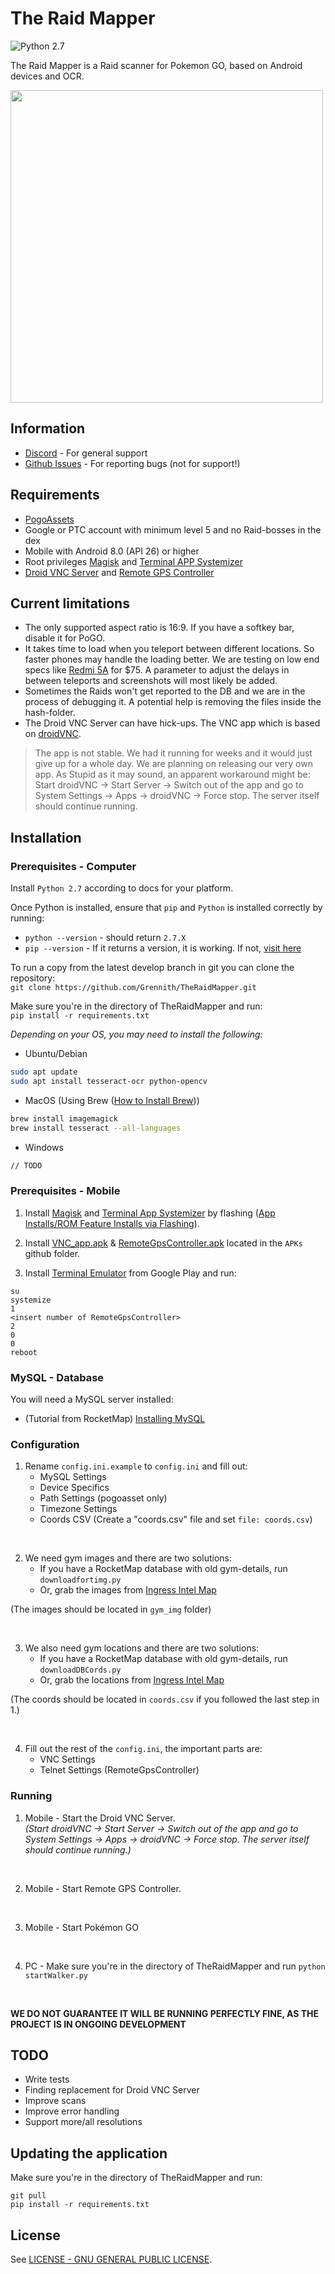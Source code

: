 # The Raid Mapper  

![Python 2.7](https://img.shields.io/badge/python-2.7-blue.svg)

The Raid Mapper is a Raid scanner for Pokemon GO, based on Android devices and OCR.  

<img src="https://raw.githubusercontent.com/Grennith/TheRaidMapper/master/examples/example_map.PNG" width="500" height="500">

## Information
*  [Discord](https://discord.gg/MC3vAH9) - For general support  
*  [Github Issues](https://github.com/Grennith/TheRaidMapper/issues) - For reporting bugs (not for support!)  

## Requirements  
* [PogoAssets](https://github.com/ZeChrales/PogoAssets)  
* Google or PTC account with minimum level 5 and no Raid-bosses in the dex  
* Mobile with Android 8.0 (API 26) or higher
* Root privileges [Magisk](https://forum.xda-developers.com/apps/magisk/official-magisk-v7-universal-systemless-t3473445) and [Terminal APP Systemizer](https://forum.xda-developers.com/apps/magisk/module-terminal-app-systemizer-ui-t3585851)  
*  [Droid VNC Server](https://github.com/Grennith/TheRaidMapper/blob/master/APKs/VNC_app.apk) and [Remote GPS Controller](https://github.com/Grennith/TheRaidMapper/blob/master/APKs/RemoteGpsController.apk)  

## Current limitations
* The only supported aspect ratio is 16:9. If you have a softkey bar, disable it for PoGO.  
* It takes time to load when you teleport between different locations. So faster phones may handle the loading better. We are testing on low end specs like [Redmi 5A](https://www.mi.com/in/redmi-5a/) for $75. A parameter to adjust the delays in between teleports and screenshots will most likely be added.   
* Sometimes the Raids won't get reported to the DB and we are in the process of debugging it. A potential help is removing the files inside the hash-folder.  
* The Droid VNC Server can have hick-ups. The VNC app which is based on [droidVNC](https://github.com/oNaiPs/droidVncServer).
> The app is not stable. We had it running for weeks and it would just give up for a whole day. We are planning on releasing our very own app. As Stupid as it may sound, an apparent workaround might be: Start droidVNC -> Start Server -> Switch out of the app and go to System Settings -> Apps -> droidVNC -> Force stop. The server itself should continue running.

## Installation
### Prerequisites - Computer
Install `Python 2.7` according to docs for your platform.  

Once Python is installed, ensure that `pip` and `Python` is installed correctly by running:  
* `python --version` - should return `2.7.X`  
* `pip --version` - If it returns a version, it is working. If not, [visit here](https://packaging.python.org/tutorials/installing-packages/#ensure-you-can-run-pip-from-the-command-line)  


To run a copy from the latest develop branch in git you can clone the repository:  
`git clone https://github.com/Grennith/TheRaidMapper.git`  

Make sure you're in the directory of TheRaidMapper and run:  
`pip install -r requirements.txt`

*Depending on your OS, you may need to install the following:*
* Ubuntu/Debian
```bash
sudo apt update
sudo apt install tesseract-ocr python-opencv
```
* MacOS (Using Brew ([How to Install Brew](https://brew.sh/)))
```bash
brew install imagemagick
brew install tesseract --all-languages
```
* Windows
```bash
// TODO
```
### Prerequisites - Mobile
1. Install [Magisk](https://forum.xda-developers.com/apps/magisk/official-magisk-v7-universal-systemless-t3473445) and [Terminal App Systemizer](https://forum.xda-developers.com/apps/magisk/module-terminal-app-systemizer-ui-t3585851) by flashing ([App Installs/ROM Feature Installs via Flashing](https://forum.xda-developers.com/wiki/Flashing_Guide_-_Android)).  

2. Install [VNC_app.apk](https://github.com/Grennith/TheRaidMapper/blob/master/APKs/VNC_app.apk) & [RemoteGpsController.apk](https://github.com/Grennith/TheRaidMapper/blob/master/APKs/RemoteGpsController.apk) located in the `APKs` github folder.

3. Install [Terminal Emulator](https://play.google.com/store/apps/details?id=jackpal.androidterm&hl=en) from Google Play and run:
```
su
systemize
1
<insert number of RemoteGpsController>
2
0
0
reboot
```

### MySQL - Database  
You will need a MySQL server installed:  
* (Tutorial from RocketMap) [Installing MySQL](https://rocketmap.readthedocs.io/en/develop/basic-install/mysql.html) 

### Configuration
1. Rename `config.ini.example` to `config.ini` and fill out:  
    - MySQL Settings  
    - Device Specifics  
    - Path Settings (pogoasset only)  
    - Timezone Settings  
    - Coords CSV (Create a "coords.csv" file and set `file: coords.csv`)  

</br>

2) We need gym images and there are two solutions:  
    - If you have a RocketMap database with old gym-details, run `downloadfortimg.py`  
    - Or, grab the images from [Ingress Intel Map](https://www.ingress.com/intel)  

(The images should be located in `gym_img` folder)

</br> 

3) We also need gym locations and there are two solutions:
    - If you have a RocketMap database with old gym-details, run `downloadDBCords.py`  
    - Or, grab the locations from [Ingress Intel Map](https://www.ingress.com/intel)  

(The coords should be located in `coords.csv` if you followed the last step in 1.)

</br>

4) Fill out the rest of the `config.ini`, the important parts are:  
    - VNC Settings
    - Telnet Settings (RemoteGpsController)

### Running
1. Mobile - Start the Droid VNC Server.  
*(Start droidVNC -> Start Server -> Switch out of the app and go to System Settings -> Apps -> droidVNC -> Force stop. The server itself should continue running.)*

</br>

2. Mobile - Start Remote GPS Controller.

</br>

3. Mobile - Start Pokémon GO

</br>

4. PC - Make sure you're in the directory of TheRaidMapper and run `python startWalker.py`

<br>

**WE DO NOT GUARANTEE IT WILL BE RUNNING PERFECTLY FINE, AS THE PROJECT IS IN ONGOING DEVELOPMENT**

## TODO
* Write tests  
* Finding replacement for Droid VNC Server  
* Improve scans  
* Improve error handling  
* Support more/all resolutions  

## Updating the application
Make sure you're in the directory of TheRaidMapper and run:  
```
git pull
pip install -r requirements.txt 
```

License
----

See [LICENSE - GNU GENERAL PUBLIC LICENSE](https://github.com/Grennith/TheRaidMapper/blob/master/LICENSE).